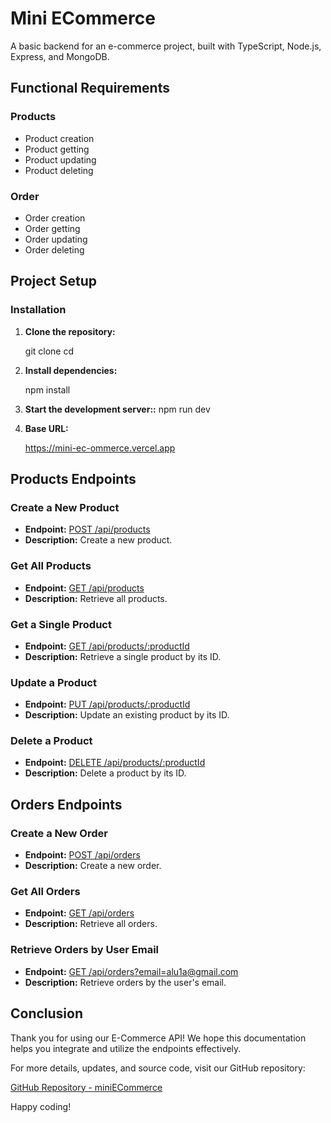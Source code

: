# Mini ECommerce

A basic backend for an e-commerce project, built with TypeScript, Node.js, Express, and MongoDB.

## Functional Requirements

### Products

- Product creation
- Product getting
- Product updating
- Product deleting

### Order

- Order creation
- Order getting
- Order updating
- Order deleting

## Project Setup

### Installation

1. **Clone the repository:**

   git clone <repository-url>
   cd <project-directory>

2. **Install dependencies:**

   npm install

3. **Start the development server::**
   npm run dev

4. **Base URL:**

   https://mini-ec-ommerce.vercel.app

## Products Endpoints

### Create a New Product

- **Endpoint:** [POST /api/products](https://mini-ec-ommerce.vercel.app/api/products)
- **Description:** Create a new product.

### Get All Products

- **Endpoint:** [GET /api/products](https://mini-ec-ommerce.vercel.app/api/products)
- **Description:** Retrieve all products.

### Get a Single Product

- **Endpoint:** [GET /api/products/:productId](https://mini-ec-ommerce.vercel.app/api/products/:productId)
- **Description:** Retrieve a single product by its ID.

### Update a Product

- **Endpoint:** [PUT /api/products/:productId](https://mini-ec-ommerce.vercel.app/api/products/:productId)
- **Description:** Update an existing product by its ID.

### Delete a Product

- **Endpoint:** [DELETE /api/products/:productId](https://mini-ec-ommerce.vercel.app/api/products/:productId)
- **Description:** Delete a product by its ID.

## Orders Endpoints

### Create a New Order

- **Endpoint:** [POST /api/orders](https://mini-ec-ommerce.vercel.app/api/orders)
- **Description:** Create a new order.

### Get All Orders

- **Endpoint:** [GET /api/orders](https://mini-ec-ommerce.vercel.app/api/orders)
- **Description:** Retrieve all orders.

### Retrieve Orders by User Email

- **Endpoint:** [GET /api/orders?email=alu1a@gmail.com](https://mini-ec-ommerce.vercel.app/api/orders?email=alu1a@gmail.com)
- **Description:** Retrieve orders by the user's email.

## Conclusion

Thank you for using our E-Commerce API! We hope this documentation helps you integrate and utilize the endpoints effectively.

For more details, updates, and source code, visit our GitHub repository:

[GitHub Repository - miniECommerce](https://github.com/maker-shihab/miniECommerce)

Happy coding!
